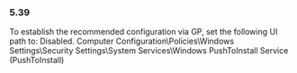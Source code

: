 
### 5.39  
To establish the recommended configuration via GP, set the following UI path to: Disabled. 
Computer Configuration\Policies\Windows Settings\Security Settings\System 
Services\Windows PushToInstall Service (PushToInstall) 
